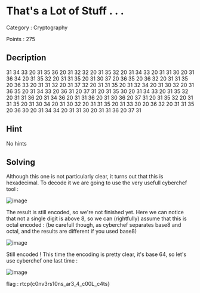 # That's a Lot of Stuff . . .

Category : Cryptography

Points : 275

## Decription 

31 34 33 20 31 35 36 20 31 32 32 20 31 35 32 20 31 34 33 20 31 31 30 20 31 36 34 20 31 35 32 20 31 31 35 20 31 30 37 20 36 35 20 36 32 20 31 31 35 20 36 33 20 31 31 32 20 31 37 32 20 31 31 35 20 31 32 34 20 31 30 32 20 31 36 35 20 31 34 33 20 36 31 20 37 31 20 31 35 30 20 31 34 33 20 31 35 32 20 31 31 36 20 31 34 36 20 31 31 36 20 31 30 36 20 37 31 20 31 35 32 20 31 31 35 20 31 30 34 20 31 30 32 20 31 31 35 20 31 33 30 20 36 32 20 31 31 35 20 36 30 20 31 34 34 20 31 31 30 20 31 31 36 20 37 31

## Hint

No hints

## Solving

Although this one is not particularly clear, it turns out that this is hexadecimal. To decode it we are going to use the very
usefull cyberchef tool :

![image](https://user-images.githubusercontent.com/57148042/73136749-78b6dc80-4051-11ea-84f8-2e6d54eeb06c.png)

The result is still encoded, so we're not finished yet. Here we can notice that not a single digit is above 8, so we can (rightfully) assume that this is octal encoded : (be carefull though, as cyberchef separates base8 and octal, and the results are different if you used base8)

![image](https://user-images.githubusercontent.com/57148042/73136788-d4816580-4051-11ea-8ba9-3268eaa7d6ee.png)

Still encoded ! This time the encoding is pretty clear, it's base 64, so let's use cyberchef one last time : 

![image](https://user-images.githubusercontent.com/57148042/73136799-ff6bb980-4051-11ea-8ab5-c756dd6e2612.png)

flag : rtcp{c0nv3rs10ns_ar3_4_c00L_c4ts}
